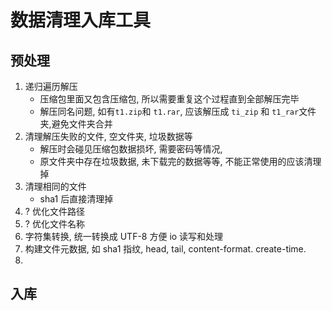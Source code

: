 # 数据清理入库工具

## 预处理

1. 递归遍历解压
   - 压缩包里面又包含压缩包, 所以需要重复这个过程直到全部解压完毕
   - 解压同名问题, 如有`t1.zip`和 `t1.rar`, 应该解压成 `ti_zip` 和 `t1_rar`文件夹,避免文件夹合并
1. 清理解压失败的文件, 空文件夹, 垃圾数据等
   - 解压时会碰见压缩包数据损坏, 需要密码等情况,
   - 原文件夹中存在垃圾数据, 未下载完的数据等等, 不能正常使用的应该清理掉
1. 清理相同的文件
   - sha1 后直接清理掉
1. ? 优化文件路径
1. ? 优化文件名称
1. 字符集转换, 统一转换成 UTF-8 方便 io 读写和处理
1. 构建文件元数据, 如 sha1 指纹, head, tail, content-format. create-time.
1.

## 入库

